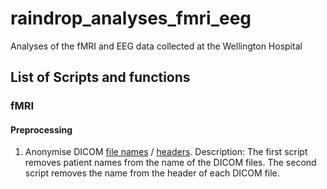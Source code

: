 # raindrop_analyses_fmri_eeg
Analyses of the fMRI and EEG data collected at the Wellington Hospital


## List of Scripts and functions

### fMRI

#### Preprocessing
 
1) Anonymise DICOM [file names]([url](https://github.com/Davi93/raindrop_analyses_fmri_eeg/blob/main/fmri/preprocessing/anonymise_data_fnames.ipynb)) / [headers]([url](https://github.com/Davi93/raindrop_analyses_fmri_eeg/blob/main/fmri/preprocessing/anonymise_data_headers.ipynb)). 
Description: The first script removes patient names from the name of the DICOM files. The second script removes the name from the header of each DICOM file.
